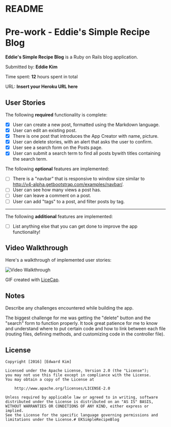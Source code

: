 # README

# Pre-work - Eddie's Simple Recipe Blog

**Eddie's Simple Recipe Blog** is a Ruby on Rails blog application.

Submitted by: **Eddie Kim**

Time spent: **12** hours spent in total

URL: **Insert your Heroku URL here**

## User Stories

The following **required** functionality is complete:

* [x] User can create a new post, formatted using the Markdown language.
* [x] User can edit an existing post.
* [x] There is one post that introduces the App Creator with name, picture.
* [x] User can delete stories, with an alert that asks the user to confirm.
* [x] User see a search form on the Posts page.
* [x] User can submit a search term to find all posts bywith titles containing the search term.

The following **optional** features are implemented:
* [ ] There is a "navbar" that is responsive to window size similar to http://v4-alpha.getbootstrap.com/examples/navbar/. 
* [ ] User can see how many views a post has. 
* [ ] User can leave a comment on a post.
* [ ] User can add "tags" to a post, and filter posts by tag. 

-------------------------------------------------------------------------------------------------------------------------

The following **additional** features are implemented:

- [ ] List anything else that you can get done to improve the app functionality!

## Video Walkthrough 

Here's a walkthrough of implemented user stories:

![Video Walkthrough](/ekblog/ekblog_walkthrough.gif)

GIF created with [LiceCap](http://www.cockos.com/licecap/).

## Notes

Describe any challenges encountered while building the app.

The biggest challenge for me was getting the "delete" button and the "search" form to function properly. It took great patience for me to know and understand where to put certain code and how to link between each file (routing files, defining methods, and customizing code in the controller file).

## License

    Copyright [2016] [Edward Kim]

    Licensed under the Apache License, Version 2.0 (the "License");
    you may not use this file except in compliance with the License.
    You may obtain a copy of the License at

        http://www.apache.org/licenses/LICENSE-2.0

    Unless required by applicable law or agreed to in writing, software
    distributed under the License is distributed on an "AS IS" BASIS,
    WITHOUT WARRANTIES OR CONDITIONS OF ANY KIND, either express or implied.
    See the License for the specific language governing permissions and
    limitations under the License.# EKSimpleRecipeBlog
